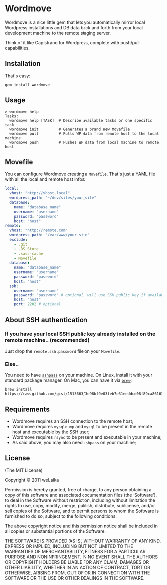 # Wordmove

Wordmove is a nice little gem that lets you automatically mirror local Wordpress installations and DB data back and forth from your local development machine to the remote staging server.

Think of it like Capistrano for Wordpress, complete with push/pull capabilities.

## Installation

That's easy:

```
gem install wordmove
```

## Usage

```
> wordmove help
Tasks:
  wordmove help [TASK]  # Describe available tasks or one specific task
  wordmove init         # Generates a brand new Movefile
  wordmove pull         # Pulls WP data from remote host to the local machine
  wordmove push         # Pushes WP data from local machine to remote host
```

## Movefile

You can configure Wordmove creating a `Movefile`. That's just a YAML file with all the local and remote host infos:

```yaml
local:
  vhost: "http://vhost.local"
  wordpress_path: "~/dev/sites/your_site"
  database:
    name: "database_name"
    username: "username"
    password: "password"
    host: "host"
remote:
  vhost: "http://remote.com"
  wordpress_path: "/var/www/your_site"
  exclude:
    - .git
    - .DS_Store
    - .sass-cache
    - Movefile
  database:
    name: "database_name"
    username: "username"
    password: "password"
    host: "host"
  ssh:
    username: "username"
    password: "password" # optional, will use SSH public key if available
    host: "host"
    port: 2202 # optional
```
## About SSH authentication

### If you have your local SSH public key already installed on the remote machine.. (recommended)
Just drop the `remote.ssh.password` file on your `Movefile`.

### Else..
You need to have [`sshpass`](http://sourceforge.net/projects/sshpass/) on your machine. On Linux, install it with your standard package manager. On Mac, you can have it via [`brew`](https://github.com/mxcl/homebrew):

```
brew install https://raw.github.com/gist/1513663/3e98bf9e03feb7e31eeddcd08f89ca86163a376d/sshpass.rb
```

## Requirements
* Wordmove requires an SSH connection to the remote host;
* Wordmove requires `mysqldump` and `mysql` to be present in the remote host and executable by the SSH user;
* Wordmove requires `rsync` to be present and executable in your machine;
* As said above, you may also need `sshpass` on your machine;

## License

(The MIT License)

Copyright © 2011 weLaika

Permission is hereby granted, free of charge, to any person obtaining a copy of this software and associated documentation files (the ‘Software’), to deal in the Software without restriction, including without limitation the rights to use, copy, modify, merge, publish, distribute, sublicense, and/or sell copies of the Software, and to permit persons to whom the Software is furnished to do so, subject to the following conditions:

The above copyright notice and this permission notice shall be included in all copies or substantial portions of the Software.

THE SOFTWARE IS PROVIDED ‘AS IS’, WITHOUT WARRANTY OF ANY KIND, EXPRESS OR IMPLIED, INCLUDING BUT NOT LIMITED TO THE WARRANTIES OF MERCHANTABILITY, FITNESS FOR A PARTICULAR PURPOSE AND NONINFRINGEMENT. IN NO EVENT SHALL THE AUTHORS OR COPYRIGHT HOLDERS BE LIABLE FOR ANY CLAIM, DAMAGES OR OTHER LIABILITY, WHETHER IN AN ACTION OF CONTRACT, TORT OR OTHERWISE, ARISING FROM, OUT OF OR IN CONNECTION WITH THE SOFTWARE OR THE USE OR OTHER DEALINGS IN THE SOFTWARE.

